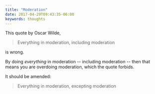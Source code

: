 ```yaml
---
title: "Moderation"
date: 2017-04-29T09:43:35-06:00
keywords: thoughts
---
```


This quote by Oscar Wilde,

> Everything in moderation, including moderation

is wrong.

By doing *everything* in moderation -- including moderation -- then that means you are overdoing moderation, which the quote forbids. 

It should be amended:

>  Everything in moderation, excepting moderation


